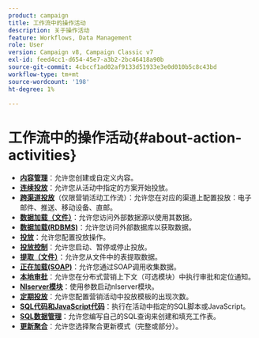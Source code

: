 ```yaml
---
product: campaign
title: 工作流中的操作活动
description: 关于操作活动
feature: Workflows, Data Management
role: User
version: Campaign v8, Campaign Classic v7
exl-id: feed4cc1-d654-45e7-a3b2-2bc46418a90b
source-git-commit: 4cbccf1ad02af9133d51933e3e0d010b5c8c43bd
workflow-type: tm+mt
source-wordcount: '198'
ht-degree: 1%

---
```


# 工作流中的操作活动{#about-action-activities}

* **[内容管理](content-management.md)**：允许您创建或自定义内容。
* **[连续投放](continuous-delivery.md)**：允许您从活动中指定的方案开始投放。
* **[跨渠道投放](cross-channel-deliveries.md)**（仅限营销活动工作流）：允许您在对应的渠道上配置投放：电子邮件、推送、移动设备、直邮。
* **[数据加载（文件）](data-loading-rdbms.md)**：允许您访问外部数据源以使用其数据。
* **[数据加载(RDBMS)](data-loading-rdbms.md)**：允许您访问外部数据库以获取数据。
* **[投放](delivery.md)**：允许您配置投放操作。
* **[投放控制](delivery-control.md)**：允许您启动、暂停或停止投放。
* **[提取（文件）](extraction-file.md)**：允许您从文件中的表提取数据。
* **[正在加载(SOAP)](loading-soap.md)**：允许您通过SOAP调用收集数据。
* **[本地审批](local-approval.md)**：允许您在分布式营销上下文（可选模块）中执行审批和定位通知。
* **[Nlserver模块](nlserver-module.md)**：使用参数启动nlserver模块。
* **[定期投放](recurring-delivery.md)**：允许您配置营销活动中投放模板的出现次数。
* **[SQL代码和JavaScript代码](sql-code-and-javascript-code.md)**：执行在活动中指定的SQL脚本或JavaScript。
* **[SQL数据管理](sql-data-management.md)**：允许您编写自己的SQL查询来创建和填充工作表。
* **[更新聚合](update-aggregate.md)**：允许您选择聚合更新模式（完整或部分）。

